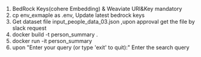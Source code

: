 1. BedRock Keys(cohere Embedding) & Weaviate URl&Key  mandatory
2.  cp env_exmaple as .env, Update latest bedrock keys
3.  Get dataset file input_people_data_03.json ,upon approval get the file by slack request
4.  docker build -t   person_summary .
5. docker run -it  person_summary
6. upon  "Enter your query (or type 'exit' to quit):" Enter the search query
